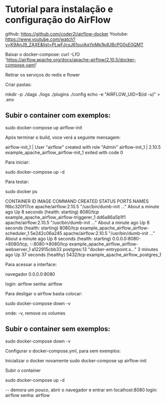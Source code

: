 # Tutorial para instalação e configuração do AirFlow

github: https://github.com/coder2j/airflow-docker
Youtube: https://www.youtube.com/watch?v=K9AnJ9_ZAXE&list=PLwFJcsJ61oujAqYpMp1kdUBcPG0sE0QMT

Baixar o docker-compose:
curl -LfO 'https://airflow.apache.org/docs/apache-airflow/2.10.5/docker-compose.yaml'

Retirar os serviços do redis e flower

Criar pastas:

mkdir -p ./dags ./logs ./plugins ./config
echo -e "AIRFLOW_UID=$(id -u)" > .env


## Subir o container com exemplos:
sudo docker-compose up airflow-init

Após terminar o build, voce verá a seguinte mensagem:

airflow-init_1       | User "airflow" created with role "Admin"
airflow-init_1       | 2.10.5
example_apache_airflow_airflow-init_1 exited with code 0


Para iniciar:

sudo docker-compose up -d

Para testar:

sudo docker ps 

CONTAINER ID   IMAGE                       COMMAND                  CREATED              STATUS                            PORTS                                                                            NAMES
f6bc320f17ce   apache/airflow:2.10.5       "/usr/bin/dumb-init …"   About a minute ago   Up 8 seconds (health: starting)   8080/tcp                                                                         example_apache_airflow_airflow-triggerer_1
dd6a86a5b1f1   apache/airflow:2.10.5       "/usr/bin/dumb-init …"   About a minute ago   Up 8 seconds (health: starting)   8080/tcp                                                                         example_apache_airflow_airflow-scheduler_1
5e242c06a245   apache/airflow:2.10.5       "/usr/bin/dumb-init …"   About a minute ago   Up 8 seconds (health: starting)   0.0.0.0:8080->8080/tcp, :::8080->8080/tcp                                        example_apache_airflow_airflow-webserver_1
a122915cbb33   postgres:13                 "docker-entrypoint.s…"   3 minutes ago        Up 37 seconds (healthy)           5432/tcp                                                                         example_apache_airflow_postgres_1

Para acessar a interface:

navegador 0.0.0.0:8080

login: airflow
senha: airflow


Para desligar o airflow basta colocar:

sudo docker-compose down -v 

onde: -v,  remove os volumes 

## Subir o container sem exemplos:

sudo docker-compose down -v

Configurar o docker-compose.yml, para sem exemplos:

Inicializar o docker novamente
sudo docker-compose up airflow-init

Subir o container 

sudo docker-compose up -d

-- demora um pouco, abrir o navegador e entrar em localhost:8080
login: airflow
senha: airflow